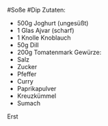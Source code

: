 #Soße #Dip
Zutaten:
- 500g Joghurt (ungesüßt)
- 1 Glas Ajvar (scharf)
- 1 Knolle Knoblauch
- 50g Dill
- 200g Tomatenmark
Gewürze: 
- Salz
- Zucker
- Pfeffer
- Curry
- Paprikapulver
- Kreuzkümmel
- Sumach

Erst 